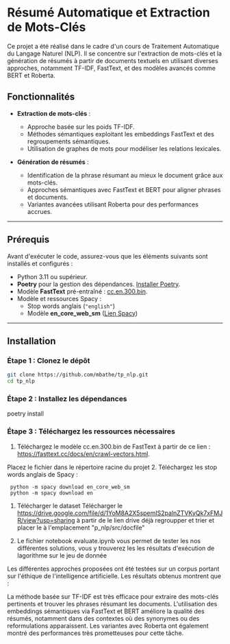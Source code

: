 # Résumé Automatique et Extraction de Mots-Clés

Ce projet a été réalisé dans le cadre d'un cours de Traitement Automatique du Langage Naturel (NLP). Il se concentre sur l'extraction de mots-clés et la génération de résumés à partir de documents textuels en utilisant diverses approches, notamment TF-IDF, FastText, et des modèles avancés comme BERT et Roberta.

## Fonctionnalités
- **Extraction de mots-clés** :  
  - Approche basée sur les poids TF-IDF.  
  - Méthodes sémantiques exploitant les embeddings FastText et des regroupements sémantiques.  
  - Utilisation de graphes de mots pour modéliser les relations lexicales.  

- **Génération de résumés** :  
  - Identification de la phrase résumant au mieux le document grâce aux mots-clés.  
  - Approches sémantiques avec FastText et BERT pour aligner phrases et documents.  
  - Variantes avancées utilisant Roberta pour des performances accrues.  

---

## Prérequis

Avant d'exécuter le code, assurez-vous que les éléments suivants sont installés et configurés :  

- Python 3.11 ou supérieur.  
- **Poetry** pour la gestion des dépendances. [Installer Poetry](https://python-poetry.org/docs/#installation).  
- Modèle **FastText** pré-entraîné : [cc.en.300.bin](https://fasttext.cc/docs/en/crawl-vectors.html).  
- Modèle et ressources Spacy :  
  - Stop words anglais (`"english"`)  
  - Modèle **en_core_web_sm** ([Lien Spacy](https://spacy.io/models/en))  

---

## Installation

### Étape 1 : Clonez le dépôt
```bash
git clone https://github.com/mbathe/tp_nlp.git
cd tp_nlp
```


### Étape 2 : Installez les dépendances
poetry install

### Étape 3 : Téléchargez les ressources nécessaires
1. Téléchargez le modèle cc.en.300.bin de FastText à partir de ce lien :
https://fasttext.cc/docs/en/crawl-vectors.html.

Placez le fichier dans le répertoire racine du projet
2. Téléchargez les stop words anglais de Spacy :
```
 python -m spacy download en_core_web_sm
 python -m spacy download en
```
1. Télécharger le dataset 
Télécharger le https://drive.google.com/file/d/1YoM8A2X5spemIS2palnZTVKyQk7xFMJR/view?usp=sharing à partir de le lien drive  déjà regroupper et trier et placer le à l'emplacement  "p_nlp/src/docfile"
 

4. Le fichier notebook evaluate.ipynb vous permet de tester les nos différentes solutions, vous y trouverez les les résultats d'exécution de lagorithme sur le jeu de donnée

Les différentes approches proposées ont été testées sur un corpus portant sur l'éthique de l'intelligence artificielle. Les résultats obtenus montrent que :

La méthode basée sur TF-IDF est très efficace pour extraire des mots-clés pertinents et trouver les phrases résumant les documents.
L'utilisation des embeddings sémantiques via FastText et BERT améliore la qualité des résumés, notamment dans des contextes où des synonymes ou des reformulations apparaissent.
Les variantes avec Roberta ont également montré des performances très prometteuses pour cette tâche.

